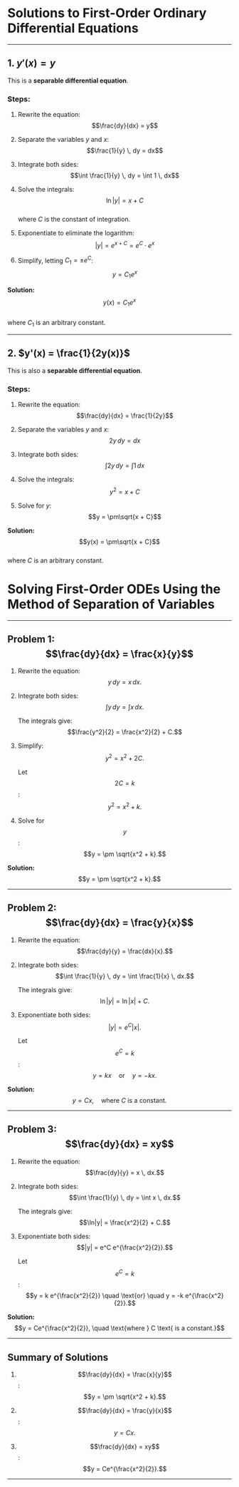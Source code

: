# Solutions to First-Order Ordinary Differential Equations

---

## 1. $y'(x) = y$

This is a **separable differential equation**.

### Steps:

1. Rewrite the equation:  
   $$\frac{dy}{dx} = y$$

2. Separate the variables $y$ and $x$:  
   $$\frac{1}{y} \, dy = dx$$

3. Integrate both sides:  
   $$\int \frac{1}{y} \, dy = \int 1 \, dx$$

4. Solve the integrals:  
   $$\ln|y| = x + C$$  
   where $C$ is the constant of integration.

5. Exponentiate to eliminate the logarithm:  
   $$|y| = e^{x+C} = e^C \cdot e^x$$

6. Simplify, letting $C_1 = \pm e^C$:  
   $$y = C_1 e^x$$

**Solution:**  
$$y(x) = C_1 e^x$$  
where $C_1$ is an arbitrary constant.

---

## 2. $y'(x) = \frac{1}{2y(x)}$

This is also a **separable differential equation**.

### Steps:

1. Rewrite the equation:  
   $$\frac{dy}{dx} = \frac{1}{2y}$$

2. Separate the variables $y$ and $x$:  
   $$2y \, dy = dx$$

3. Integrate both sides:  
   $$\int 2y \, dy = \int 1 \, dx$$

4. Solve the integrals:  
   $$y^2 = x + C$$

5. Solve for $y$:  
   $$y = \pm\sqrt{x + C}$$

**Solution:**  
$$y(x) = \pm\sqrt{x + C}$$  
where $C$ is an arbitrary constant.
# Solving First-Order ODEs Using the Method of Separation of Variables

---

## Problem 1: $$\frac{dy}{dx} = \frac{x}{y}$$

1. Rewrite the equation:  
   $$y \, dy = x \, dx.$$

2. Integrate both sides:  
   $$\int y \, dy = \int x \, dx.$$

   The integrals give:  
   $$\frac{y^2}{2} = \frac{x^2}{2} + C.$$

3. Simplify:  
   $$y^2 = x^2 + 2C.$$

   Let $$2C = k$$:  
   $$y^2 = x^2 + k.$$

4. Solve for $$y$$:  
   $$y = \pm \sqrt{x^2 + k}.$$

**Solution:**  
$$y = \pm \sqrt{x^2 + k}.$$

---

## Problem 2: $$\frac{dy}{dx} = \frac{y}{x}$$

1. Rewrite the equation:  
   $$\frac{dy}{y} = \frac{dx}{x}.$$

2. Integrate both sides:  
   $$\int \frac{1}{y} \, dy = \int \frac{1}{x} \, dx.$$

   The integrals give:  
   $$\ln|y| = \ln|x| + C.$$

3. Exponentiate both sides:  
   $$|y| = e^C |x|.$$

   Let $$e^C = k$$:  
   $$y = kx \quad \text{or} \quad y = -kx.$$

**Solution:**  
$$y = Cx, \quad \text{where } C \text{ is a constant.}$$

---

## Problem 3: $$\frac{dy}{dx} = xy$$

1. Rewrite the equation:  
   $$\frac{dy}{y} = x \, dx.$$

2. Integrate both sides:  
   $$\int \frac{1}{y} \, dy = \int x \, dx.$$

   The integrals give:  
   $$\ln|y| = \frac{x^2}{2} + C.$$

3. Exponentiate both sides:  
   $$|y| = e^C e^{\frac{x^2}{2}}.$$

   Let $$e^C = k$$:  
   $$y = k e^{\frac{x^2}{2}} \quad \text{or} \quad y = -k e^{\frac{x^2}{2}}.$$

**Solution:**  
$$y = Ce^{\frac{x^2}{2}}, \quad \text{where } C \text{ is a constant.}$$

---

## Summary of Solutions

1. $$\frac{dy}{dx} = \frac{x}{y}$$:  
   $$y = \pm \sqrt{x^2 + k}.$$

2. $$\frac{dy}{dx} = \frac{y}{x}$$:  
   $$y = Cx.$$

3. $$\frac{dy}{dx} = xy$$:  
   $$y = Ce^{\frac{x^2}{2}}.$$

---
